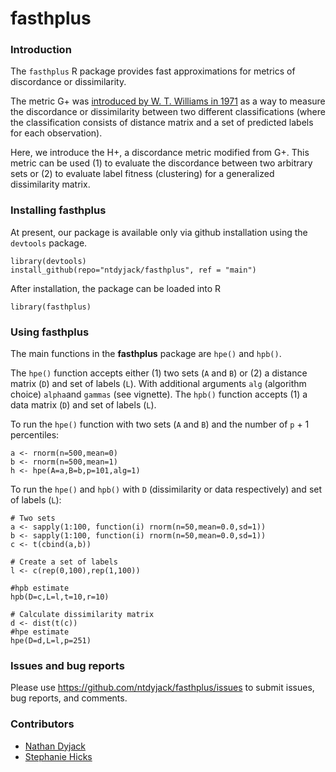 # fasthplus

### Introduction

The `fasthplus` R package provides fast approximations for metrics of
discordance or dissimilarity.

The metric G+ was
[introduced by W. T. Williams in 1971](https://onlinelibrary.wiley.com/doi/abs/10.2307/1218253)
as a way to measure the discordance or dissimilarity between two different classifications (where the classification consists of distance matrix and a set of predicted labels for each observation).

Here, we introduce the H+, a discordance metric modified from G+.
This metric can be used (1) to evaluate the discordance between two arbitrary sets or (2) to evaluate label fitness (clustering) for a generalized dissimilarity matrix.


### Installing fasthplus

At present, our package is available only via github installation using the `devtools` package.

```
library(devtools)
install_github(repo="ntdyjack/fasthplus", ref = "main")
```

After installation, the package can be loaded into R

```
library(fasthplus)
```

### Using fasthplus

The main functions in the **fasthplus** package are `hpe()` and `hpb()`.

The `hpe()` function accepts either (1) two sets (`A` and `B`) or
(2) a distance matrix (`D`) and set of labels (`L`).
With additional arguments `alg` (algorithm choice) `alpha`and `gammas` (see vignette).
The `hpb()` function accepts (1) a data matrix (`D`) and set of labels (`L`).

To run the `hpe()` function with two sets (`A` and `B`) and the number of `p` + 1 percentiles:
```
a <- rnorm(n=500,mean=0)
b <- rnorm(n=500,mean=1)
h <- hpe(A=a,B=b,p=101,alg=1)
```

To run the `hpe()` and `hpb()` with `D` (dissimilarity or data respectively) and set of labels (`L`):
```
# Two sets
a <- sapply(1:100, function(i) rnorm(n=50,mean=0.0,sd=1))
b <- sapply(1:100, function(i) rnorm(n=50,mean=0.0,sd=1))
c <- t(cbind(a,b))

# Create a set of labels
l <- c(rep(0,100),rep(1,100))

#hpb estimate
hpb(D=c,L=l,t=10,r=10)

# Calculate dissimilarity matrix
d <- dist(t(c))
#hpe estimate
hpe(D=d,L=l,p=251)
```


### Issues and bug reports

Please use https://github.com/ntdyjack/fasthplus/issues to submit issues, bug reports, and comments.

### Contributors

* [Nathan Dyjack](https://github.com/ntdyjack)
* [Stephanie Hicks](https://github.com/stephaniehicks)
